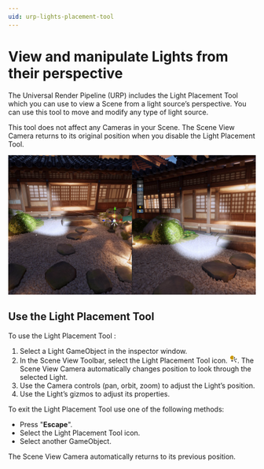 ```yaml
---
uid: urp-lights-placement-tool
---
```

# View and manipulate Lights from their perspective

The Universal Render Pipeline (URP) includes the Light Placement Tool which you can use to view a Scene from a light source’s perspective. You can use this tool to move and modify any type of light source.

This tool does not affect any Cameras in your Scene. The Scene View Camera returns to its original position when you disable the Light Placement Tool.

![](Images/light-placement-tool/light-placement-tool.jpg)

## Use the Light Placement Tool

To use the Light Placement Tool :
1. Select a Light GameObject in the inspector window.
2. In the Scene View Toolbar, select the Light Placement Tool icon. ![](Images/light-placement-tool/light-placement-tool-icon.png). The Scene View Camera automatically changes position to look through the selected Light.
4. Use the Camera controls (pan, orbit, zoom) to adjust the Light’s position.
5. Use the Light’s gizmos to adjust its properties.

To exit the Light Placement Tool use one of the following methods: 
* Press "**Escape**".
* Select the Light Placement Tool icon.
* Select another GameObject.

The Scene View Camera automatically returns to its previous position.
